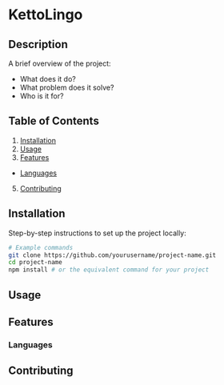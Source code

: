 # KettoLingo

## Description
A brief overview of the project:
- What does it do?
- What problem does it solve?
- Who is it for?

## Table of Contents
1. [Installation](#installation)
2. [Usage](#usage)
3. [Features](#features)
  - [Languages](#prerequisites)
5. [Contributing](#contributing)

## Installation
Step-by-step instructions to set up the project locally:

```bash
# Example commands
git clone https://github.com/yourusername/project-name.git
cd project-name
npm install # or the equivalent command for your project
```

## Usage

## Features

### Languages

## Contributing
